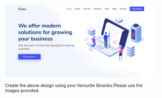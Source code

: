 ![](../Designs/Home.PNG)

Create the above design using your favourite libraries.Please use the images provided.